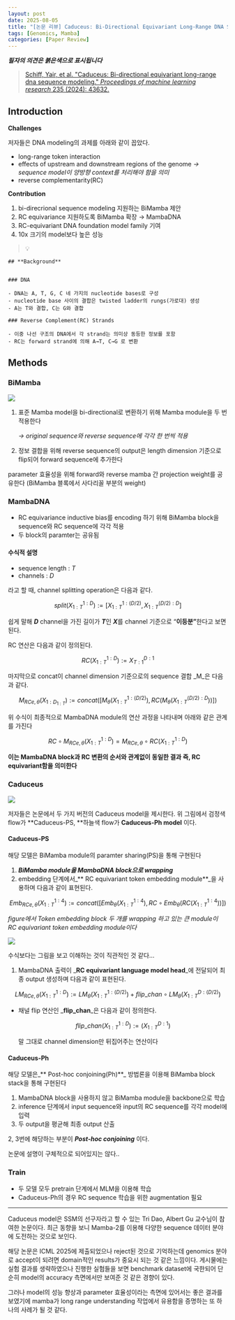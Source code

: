 ```yaml
---
layout: post
date: 2025-08-05
title: "[논문 리뷰] Caduceus: Bi-Directional Equivariant Long-Range DNA Sequence Modeling"
tags: [Genomics, Mamba]
categories: [Paper Review]
---
```


<span class="notion-red">_**필자의 의견은 붉은색으로 표시됩니다**_</span>


> [Schiff, Yair, et al. "Caduceus: Bi-directional equivariant long-range dna sequence modeling." ](https://pmc.ncbi.nlm.nih.gov/articles/PMC12189541/)[_Proceedings of machine learning research_](https://pmc.ncbi.nlm.nih.gov/articles/PMC12189541/)[ 235 (2024): 43632.](https://pmc.ncbi.nlm.nih.gov/articles/PMC12189541/)



## Introduction


**Challenges**


저자들은 DNA modeling의 과제를 아래와 같이 꼽았다.

- long-range token interaction
- effects of upstream and downstream regions of the genome 
_→ sequence model이 양방향 context를 처리해야 함을 의미_
- reverse complementarity(RC)

**Contribution**

1. bi-direcrional sequence modeling 지원하는 BiMamba 제안
1. RC equivariance 지원하도록 BiMamba 확장 → MambaDNA
1. RC-equivariant DNA foundation model family 기여
1. 10x 크기의 model보다 높은 성능

> 💡 


	## **Background**


	### DNA

	- DNA는 A, T, G, C 네 가지의 nucleotide bases로 구성
	- nucleotide base 사이의 결합은 twisted ladder의 rungs(가로대) 생성
	- A는 T와 결합, C는 G와 결합

	### Reverse Complement(RC) Strands

	- 이중 나선 구조의 DNA에서 각 strand는 의미상 동등한 정보를 포함
	- RC는 forward strand에 의해 A→T, C→G 로 변환


## Methods



### BiMamba


![](https://prod-files-secure.s3.us-west-2.amazonaws.com/542b861c-36a8-4051-84e5-8804b6728dba/2c247d59-7815-4980-99f0-8f0d21f445a7/image.png?X-Amz-Algorithm=AWS4-HMAC-SHA256&X-Amz-Content-Sha256=UNSIGNED-PAYLOAD&X-Amz-Credential=ASIAZI2LB4665M4THDR6%2F20250924%2Fus-west-2%2Fs3%2Faws4_request&X-Amz-Date=20250924T230058Z&X-Amz-Expires=3600&X-Amz-Security-Token=IQoJb3JpZ2luX2VjEN%2F%2F%2F%2F%2F%2F%2F%2F%2F%2F%2FwEaCXVzLXdlc3QtMiJIMEYCIQD7twTc%2BuzONl5N6aCtaGcwRZRFQAzp%2FsTZDVp%2BM9zwtAIhAIXgqkjgoooPPTQbPikPoQTqHQ9oQMDxgaiapxdL9Ap%2BKv8DCGgQABoMNjM3NDIzMTgzODA1Igw3Sxf0EHQNjPG1TCEq3AOp3cOSGJxlSPysp9kw8Nj0szAxTx3TUyKt7znybYr8%2FRpGnVJGIm2DT4y5YxZIeZK1EHaycEXoUDuO3ldvooejQ1Z%2FMXfgxqjez23Lg6FUJGZtHxeB75Wgkc3NskMD422vD7C6JdDVNHX6XP%2BNKphsUwYbST3vhW7nZxeoaoTGw9I2kFXjD9zsElFhHbviyffDN%2F041lWizxNp89G%2FKWLE31dcHNfew%2FNr4xrUTjsCff9gNhp5aK52rvbtYGD7Z%2BG%2Bz5zfuJFIWnBBbfGEj0bhlAdg0P4fiDD8NoJiqsNgN9nUxy%2FJ5ZwpsWKNwkEvlleSlsVfbQ6izq8jftKSUd%2BbZY6NSkNpSixWFWdJksfajr1UhMJaLKhCITSyiBSr6B6A4K6PdjWi7UmPiAfXVlAISlPHAR7ei0GEvBBufgd1JzWM3Au%2F5FM2U2AM8CA%2BUaHTyiT9ohXq00WE2Mm1Q4s6XDoiKKAXDTLYBmO%2BL5sN3jDo3mbLq0uFL5MA6MdAmvGEBcaTkBRYA%2F6zflCnbDv1Dd6E7T0RXse2c1KyoVXpMvJ3qU%2Bdza3xMyGS44%2FdoaEPPN6SAzJw6%2BZr0HrFvRXTQc%2FaAahP1NYMbmFEX6qSQ7XpaWgEPFfhzs5eOjDF6NHGBjqkASTUPHFIS86DyLvaPtcb26z%2Fmbgu2AOtUOpZcJUkk1UPwGAFTd2pug0Dmg5wGgHcJSylj%2FZ%2F4xunwgvTz6E1y7QyD5iGuetEMhv8jY5TLMQfztYf3dyPHBpF6k4xLsP00sGm3jHQKLvVJEqaHnTRhmcHX4Pf8oq6Hrk2PTsejqNCzUp%2BLP6OXdS7Gl6lfyYVnv0%2FyCGMac9d%2FBKjPVoEr4KrYMCX&X-Amz-Signature=e9590b68e3749880f0e303b9a32e38687b0a2137994cf12585e8f924354bd65b&X-Amz-SignedHeaders=host&x-amz-checksum-mode=ENABLED&x-id=GetObject)

1. 표준 Mamba model을 bi-directional로 변환하기 위해 Mamba module을 두 번 적용한다

	_→ original sequence와 reverse sequence에 각각 한 번씩 적용_

1. 정보 결합을 위해 reverse sequence의 output은 length dimension 기준으로 flip되어 forward sequence에 추가한다

parameter 효율성을 위해 forward와 reverse mamba 간 projection weight를 공유한다 (BiMamba 블록에서 사다리꼴 부분의 weight)



### MambaDNA

- RC equivariance inductive bias를 encoding 하기 위해 BiMamba block을 sequence와 RC sequence에 각각 적용
- 두 block의 paramter는 공유됨


#### 수식적 설명

- sequence length : _T_
- channels : _D_

라고 할 때,  channel splitting operation은 다음과 같다.


$$
split(X^{1:D}_{1:T}):=[X^{1:(D/2)}_{1:T},X^{(D/2):D}_{1:T}]
$$


<span class="notion-red">쉽게 말해 </span><span class="notion-red">_**D**_</span><span class="notion-red"> channel을 가진 길이가 </span><span class="notion-red">_**T**_</span><span class="notion-red">인 </span><span class="notion-red">_**X**_</span><span class="notion-red">를 channel 기준으로 “</span><span class="notion-red">**이등분”**</span><span class="notion-red">한다고 보면 된다.</span>


RC 연산은 다음과 같이 정의된다.


$$
RC(X^{1:D}_{1:T}):=X^{D:1}_{T:1}
$$


마지막으로 concat이 channel dimension 기준으로의 sequence 결합 _M_은 다음과 같다.


$$
M_{RCe,\theta}(X_{1:D_{1:T}}):=concat([M_{\theta}(X^{1:(D/2)}_{1:T}),RC(M_{\theta}(X^{(D/2):D}_{1:T}))])
$$


위 수식이 최종적으로 MambaDNA module의 연산 과정을 나타내며 아래와 같은 관계를 가진다


$$
RC\circ M_{RCe,\theta}(X^{1:D}_{1:T}) = M_{RCe,\theta} \circ RC(X^{1:D}_{1:T})
$$


**이는 MambaDNA block과 RC 변환의 순서와 관계없이 동일한 결과 즉, RC equivariant함을 의미한다**



### Caduceus


![](https://prod-files-secure.s3.us-west-2.amazonaws.com/542b861c-36a8-4051-84e5-8804b6728dba/f94a60d7-8145-473b-aef9-7c68d3ec604a/image.png?X-Amz-Algorithm=AWS4-HMAC-SHA256&X-Amz-Content-Sha256=UNSIGNED-PAYLOAD&X-Amz-Credential=ASIAZI2LB4665M4THDR6%2F20250924%2Fus-west-2%2Fs3%2Faws4_request&X-Amz-Date=20250924T230058Z&X-Amz-Expires=3600&X-Amz-Security-Token=IQoJb3JpZ2luX2VjEN%2F%2F%2F%2F%2F%2F%2F%2F%2F%2F%2FwEaCXVzLXdlc3QtMiJIMEYCIQD7twTc%2BuzONl5N6aCtaGcwRZRFQAzp%2FsTZDVp%2BM9zwtAIhAIXgqkjgoooPPTQbPikPoQTqHQ9oQMDxgaiapxdL9Ap%2BKv8DCGgQABoMNjM3NDIzMTgzODA1Igw3Sxf0EHQNjPG1TCEq3AOp3cOSGJxlSPysp9kw8Nj0szAxTx3TUyKt7znybYr8%2FRpGnVJGIm2DT4y5YxZIeZK1EHaycEXoUDuO3ldvooejQ1Z%2FMXfgxqjez23Lg6FUJGZtHxeB75Wgkc3NskMD422vD7C6JdDVNHX6XP%2BNKphsUwYbST3vhW7nZxeoaoTGw9I2kFXjD9zsElFhHbviyffDN%2F041lWizxNp89G%2FKWLE31dcHNfew%2FNr4xrUTjsCff9gNhp5aK52rvbtYGD7Z%2BG%2Bz5zfuJFIWnBBbfGEj0bhlAdg0P4fiDD8NoJiqsNgN9nUxy%2FJ5ZwpsWKNwkEvlleSlsVfbQ6izq8jftKSUd%2BbZY6NSkNpSixWFWdJksfajr1UhMJaLKhCITSyiBSr6B6A4K6PdjWi7UmPiAfXVlAISlPHAR7ei0GEvBBufgd1JzWM3Au%2F5FM2U2AM8CA%2BUaHTyiT9ohXq00WE2Mm1Q4s6XDoiKKAXDTLYBmO%2BL5sN3jDo3mbLq0uFL5MA6MdAmvGEBcaTkBRYA%2F6zflCnbDv1Dd6E7T0RXse2c1KyoVXpMvJ3qU%2Bdza3xMyGS44%2FdoaEPPN6SAzJw6%2BZr0HrFvRXTQc%2FaAahP1NYMbmFEX6qSQ7XpaWgEPFfhzs5eOjDF6NHGBjqkASTUPHFIS86DyLvaPtcb26z%2Fmbgu2AOtUOpZcJUkk1UPwGAFTd2pug0Dmg5wGgHcJSylj%2FZ%2F4xunwgvTz6E1y7QyD5iGuetEMhv8jY5TLMQfztYf3dyPHBpF6k4xLsP00sGm3jHQKLvVJEqaHnTRhmcHX4Pf8oq6Hrk2PTsejqNCzUp%2BLP6OXdS7Gl6lfyYVnv0%2FyCGMac9d%2FBKjPVoEr4KrYMCX&X-Amz-Signature=edb1be8357decc8c43580f9fa4a68ab08337b3b268b61d6e31b8b42b4ec3f24b&X-Amz-SignedHeaders=host&x-amz-checksum-mode=ENABLED&x-id=GetObject)


저자들은 논문에서 두 가지 버전의 Caduceus model을 제시한다. 위 그림에서 검정색 flow가 **Caduceus-PS, **하늘색 flow가 **Caduceus-Ph model** 이다.



#### Caduceus-PS


해당 모델은 BiMamba module의 paramter sharing(PS)을 통해 구현된다

1. _**BiMamba module을 MambaDNA block으로 wrapping**_
1. embedding 단계에서_** RC equivariant token embedding module**_을 사용하며 다음과 같이 표현된다.

$$
Emb_{RCe,\theta}(X^{1:4}_{1:T}):=concat([Emb_{\theta}(X^{1:4}_{1:T}),RC \circ Emb_{\theta}(RC(X^{1:4}_{1:T}))])
$$


_figure에서 Token embedding block 두 개를 wrapping 하고 있는 큰 module이 RC equivariant token embedding module이다_


![](https://prod-files-secure.s3.us-west-2.amazonaws.com/542b861c-36a8-4051-84e5-8804b6728dba/b175e4da-71eb-4e91-8c23-a06dabe673c9/image.png?X-Amz-Algorithm=AWS4-HMAC-SHA256&X-Amz-Content-Sha256=UNSIGNED-PAYLOAD&X-Amz-Credential=ASIAZI2LB4665M4THDR6%2F20250924%2Fus-west-2%2Fs3%2Faws4_request&X-Amz-Date=20250924T230059Z&X-Amz-Expires=3600&X-Amz-Security-Token=IQoJb3JpZ2luX2VjEN%2F%2F%2F%2F%2F%2F%2F%2F%2F%2F%2FwEaCXVzLXdlc3QtMiJIMEYCIQD7twTc%2BuzONl5N6aCtaGcwRZRFQAzp%2FsTZDVp%2BM9zwtAIhAIXgqkjgoooPPTQbPikPoQTqHQ9oQMDxgaiapxdL9Ap%2BKv8DCGgQABoMNjM3NDIzMTgzODA1Igw3Sxf0EHQNjPG1TCEq3AOp3cOSGJxlSPysp9kw8Nj0szAxTx3TUyKt7znybYr8%2FRpGnVJGIm2DT4y5YxZIeZK1EHaycEXoUDuO3ldvooejQ1Z%2FMXfgxqjez23Lg6FUJGZtHxeB75Wgkc3NskMD422vD7C6JdDVNHX6XP%2BNKphsUwYbST3vhW7nZxeoaoTGw9I2kFXjD9zsElFhHbviyffDN%2F041lWizxNp89G%2FKWLE31dcHNfew%2FNr4xrUTjsCff9gNhp5aK52rvbtYGD7Z%2BG%2Bz5zfuJFIWnBBbfGEj0bhlAdg0P4fiDD8NoJiqsNgN9nUxy%2FJ5ZwpsWKNwkEvlleSlsVfbQ6izq8jftKSUd%2BbZY6NSkNpSixWFWdJksfajr1UhMJaLKhCITSyiBSr6B6A4K6PdjWi7UmPiAfXVlAISlPHAR7ei0GEvBBufgd1JzWM3Au%2F5FM2U2AM8CA%2BUaHTyiT9ohXq00WE2Mm1Q4s6XDoiKKAXDTLYBmO%2BL5sN3jDo3mbLq0uFL5MA6MdAmvGEBcaTkBRYA%2F6zflCnbDv1Dd6E7T0RXse2c1KyoVXpMvJ3qU%2Bdza3xMyGS44%2FdoaEPPN6SAzJw6%2BZr0HrFvRXTQc%2FaAahP1NYMbmFEX6qSQ7XpaWgEPFfhzs5eOjDF6NHGBjqkASTUPHFIS86DyLvaPtcb26z%2Fmbgu2AOtUOpZcJUkk1UPwGAFTd2pug0Dmg5wGgHcJSylj%2FZ%2F4xunwgvTz6E1y7QyD5iGuetEMhv8jY5TLMQfztYf3dyPHBpF6k4xLsP00sGm3jHQKLvVJEqaHnTRhmcHX4Pf8oq6Hrk2PTsejqNCzUp%2BLP6OXdS7Gl6lfyYVnv0%2FyCGMac9d%2FBKjPVoEr4KrYMCX&X-Amz-Signature=74a57e232231a70b0a0bb022b9de002756bc7c0cadf3e4c900ddc9135d049e02&X-Amz-SignedHeaders=host&x-amz-checksum-mode=ENABLED&x-id=GetObject)


<span class="notion-red">수식보다는 그림을 보고 이해하는 것이 직관적인 것 같다…</span>

1. MambaDNA 출력이 _**RC equivariant language model head**_에 전달되어 최종 output 생성하며 다음과 같이 표현된다.

$$
LM_{RCe,\theta}(X^{1:D}_{1:T}):= LM_{\theta}(X^{1:(D/2)}_{1:T})+flip\_chan\circ LM_{\theta}(X^{D:(D/2)}_{1:T})
$$

- 채널 flip 연산인 _**flip\_chan**_은 다음과 같이 정의한다.

	$$
	flip\_chan(X^{1:D}_{1:T}):=(X^{D:1}_{1:T})
	$$


	말 그대로 channel dimension만 뒤집어주는 연산이다



#### Caduceus-Ph


해당 모델은_** Post-hoc conjoining(Ph)**_ 방법론을 이용해 BiMamba block stack을 통해 구현된다

1. MambaDNA block을 사용하지 않고 BiMamba module을 backbone으로 학습
1. inference 단계에서 input sequence와 input의 RC sequence를 각각 model에 입력
1. 두 output을 평균해 최종 output 산출

2, 3번에 해당하는 부분이 _**Post-hoc conjoining**_ 이다.


<span class="notion-red">논문에 설명이 구체적으로 되어있지는 않다..</span>



### Train

- 두 모델 모두 pretrain 단계에서 MLM을 이용해 학습
- Caduceus-Ph의 경우 RC sequence 학습을 위한 augmentation 필요

---


<span class="notion-red">Caduceus model은 SSM의 선구자라고 할 수 있는 Tri Dao, Albert Gu 교수님이 참여한 논문이다. 최근 동향을 보니 Mamba-2를 이용해 다양한 sequence 데이터 분야에 도전하는 것으로 보인다.</span>


<span class="notion-red">해당 논문은 ICML 2025에 제출되었으나 reject된 것으로 기억하는데 genomics 분야로 accept이 되려면 domain적인 results가 중요시 되는 것 같은 느낌이다. 게시물에는 실험 결과를 생략하였으나 진행한 실험들을 보면 benchmark dataset에 국한되어 단순히 model의 accuracy 측면에서만 보여준 것 같은 경향이 있다.</span>


<span class="notion-red">그러나 model의 성능 향상과 parameter 효율성이라는 측면에 있어서는 좋은 결과를 보였기에 mamba가 long range understanding 작업에서 유용함을 증명하는 또 하나의 사례가 될 것 같다.</span>

